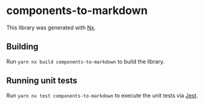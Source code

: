 # components-to-markdown

This library was generated with [Nx](https://nx.dev).

## Building

Run `yarn nx build components-to-markdown` to build the library.

## Running unit tests

Run `yarn nx test components-to-markdown` to execute the unit tests via [Jest](https://jestjs.io).
